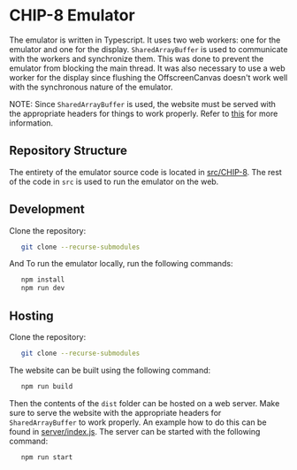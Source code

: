 # CHIP-8 Emulator
The emulator is written in Typescript. It uses two web workers: one for the emulator and one for the display. `SharedArrayBuffer` is used to communicate with the workers and synchronize them. This was done to prevent the emulator from blocking the main thread. It was also necessary to use a web worker for the display since flushing the OffscreenCanvas doesn't work well with the synchronous nature of the emulator.

NOTE: Since `SharedArrayBuffer` is used, the website must be served with the appropriate headers for things to work properly. Refer to [this](https://developer.mozilla.org/en-US/docs/Web/JavaScript/Reference/Global_Objects/SharedArrayBuffer) for more information.

## Repository Structure
The entirety of the emulator source code is located in [src/CHIP-8](src/CHIP-8/). The rest of the code in `src` is used to run the emulator on the web.

## Development
Clone the repository:
```bash
   git clone --recurse-submodules
```

And To run the emulator locally, run the following commands:
```bash
   npm install
   npm run dev
```


## Hosting
Clone the repository:
```bash
   git clone --recurse-submodules
```

The website can be built using the following command:
```bash
   npm run build
```

Then the contents of the `dist` folder can be hosted on a web server. Make sure to serve the website with the appropriate headers for `SharedArrayBuffer` to work properly. An example how to do this can be found in [server/index.js](server/index.js). The server can be started with the following command:
```bash
   npm run start
```

